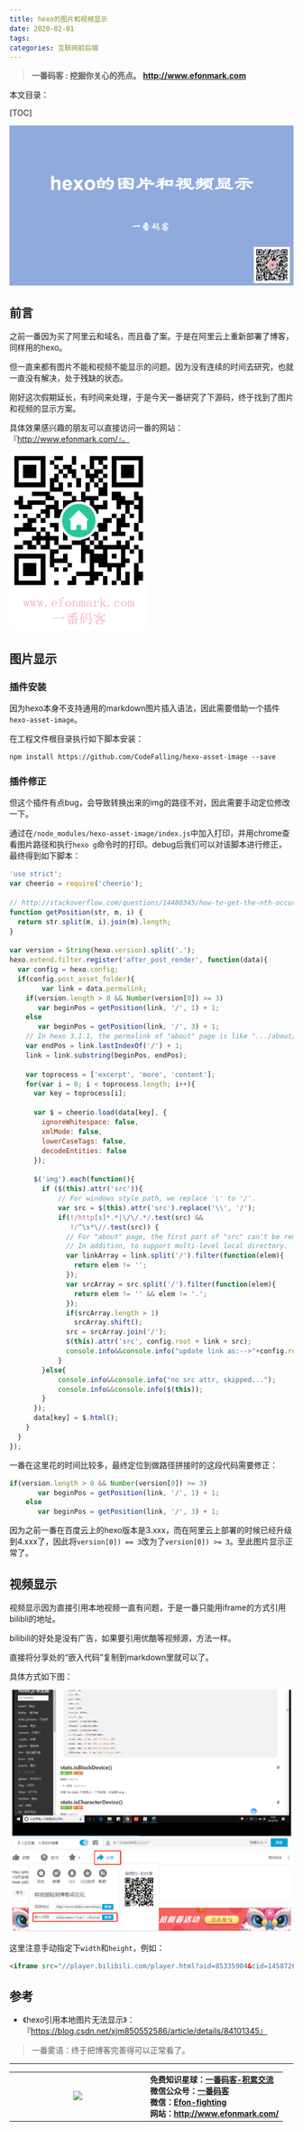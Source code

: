 ```yaml
---
title: hexo的图片和视频显示
date: 2020-02-01
tags: 
categories: 互联网前后端
---
```


> **一番码客 : 挖掘你关心的亮点。**
> **http://www.efonmark.com**

本文目录：

[TOC]

![image-20200201225035376](2020-02-01-hexo的图片和视频显示/image-20200201225035376.png)

<!--more-->

## 前言

之前一番因为买了阿里云和域名，而且备了案。于是在阿里云上重新部署了博客，同样用的hexo。

但一直来都有图片不能和视频不能显示的问题。因为没有连续的时间去研究，也就一直没有解决，处于残缺的状态。

刚好这次假期延长，有时间来处理，于是今天一番研究了下源码，终于找到了图片和视频的显示方案。

具体效果感兴趣的朋友可以直接访问一番的网站：『http://www.efonmark.com/』。

![image-20200201232125346](2020-02-01-hexo的图片和视频显示/image-20200201232125346.png)

## 图片显示

### 插件安装

因为hexo本身不支持通用的markdown图片插入语法，因此需要借助一个插件`hexo-asset-image`。

在工程文件根目录执行如下脚本安装：

```shell
npm install https://github.com/CodeFalling/hexo-asset-image --save
```

### 插件修正

但这个插件有点bug，会导致转换出来的img的路径不对，因此需要手动定位修改一下。

通过在`/node_modules/hexo-asset-image/index.js`中加入打印，并用chrome查看图片路径和执行`hexo g`命令时的打印。debug后我们可以对该脚本进行修正，最终得到如下脚本：

```js
'use strict';
var cheerio = require('cheerio');

// http://stackoverflow.com/questions/14480345/how-to-get-the-nth-occurrence-in-a-string
function getPosition(str, m, i) {
  return str.split(m, i).join(m).length;
}

var version = String(hexo.version).split('.');
hexo.extend.filter.register('after_post_render', function(data){
  var config = hexo.config;
  if(config.post_asset_folder){
    	var link = data.permalink;
	if(version.length > 0 && Number(version[0]) >= 3)
	   var beginPos = getPosition(link, '/', 1) + 1;
	else
	   var beginPos = getPosition(link, '/', 3) + 1;
	// In hexo 3.1.1, the permalink of "about" page is like ".../about/index.html".
	var endPos = link.lastIndexOf('/') + 1;
    link = link.substring(beginPos, endPos);

    var toprocess = ['excerpt', 'more', 'content'];
    for(var i = 0; i < toprocess.length; i++){
      var key = toprocess[i];
 
      var $ = cheerio.load(data[key], {
        ignoreWhitespace: false,
        xmlMode: false,
        lowerCaseTags: false,
        decodeEntities: false
      });

      $('img').each(function(){
		if ($(this).attr('src')){
			// For windows style path, we replace '\' to '/'.
			var src = $(this).attr('src').replace('\\', '/');
			if(!/http[s]*.*|\/\/.*/.test(src) &&
			   !/^\s*\//.test(src)) {
			  // For "about" page, the first part of "src" can't be removed.
			  // In addition, to support multi-level local directory.
			  var linkArray = link.split('/').filter(function(elem){
				return elem != '';
			  });
			  var srcArray = src.split('/').filter(function(elem){
				return elem != '' && elem != '.';
			  });
			  if(srcArray.length > 1)
				srcArray.shift();
			  src = srcArray.join('/');
			  $(this).attr('src', config.root + link + src);
			  console.info&&console.info("update link as:-->"+config.root + link + src);
			}
		}else{
			console.info&&console.info("no src attr, skipped...");
			console.info&&console.info($(this));
		}
      });
      data[key] = $.html();
    }
  }
});
```

一番在这里花的时间比较多，最终定位到做路径拼接时的这段代码需要修正：

```js
if(version.length > 0 && Number(version[0]) >= 3)
	   var beginPos = getPosition(link, '/', 1) + 1;
	else
	   var beginPos = getPosition(link, '/', 3) + 1;
```

因为之前一番在百度云上的hexo版本是3.xxx，而在阿里云上部署的时候已经升级到4.xxx了，因此将`version[0]) == 3`改为了`version[0]) >= 3`。至此图片显示正常了。

## 视频显示

视频显示因为直接引用本地视频一直有问题，于是一番只能用iframe的方式引用bilibli的地址。

bilibili的好处是没有广告，如果要引用优酷等视频源，方法一样。

直接将分享处的“嵌入代码”复制到markdown里就可以了。

具体方式如下图：

![image-20200201224756529](2020-02-01-hexo的图片和视频显示/image-20200201224756529.png)

这里注意手动指定下`width`和`height`，例如：

```html
<iframe src="//player.bilibili.com/player.html?aid=85335904&cid=145872634&page=1" scrolling="no" border="0" frameborder="no" framespacing="0" allowfullscreen="true" width=100% height=480> </iframe>
```

## 参考

* 《hexo引用本地图片无法显示》：『https://blog.csdn.net/xjm850552586/article/details/84101345』

> 一番雾语：终于把博客完善得可以正常看了。

-------
<table>
<tr>
<td ><center><img src="http://www.efonmark.com/efonmark-blog/readme/guanzhu_1.jpg" width=40%></center></td>
<td width="50%" align=left><b>
    免费知识星球：<a href="http://www.efonmark.com/efonmark-blog/readme/zhishixingqiu1.png">一番码客-积累交流</a><br>
    微信公众号：<a href="http://www.efonmark.com/efonmark-blog/readme/guanzhu_1.jpg">一番码客</a><br>
    微信：<a href="http://www.efonmark.com/efonmark-blog/readme/weixin.jpg">Efon-fighting</a><br>
    网站：<a href="http://www.efonmark.com/">http://www.efonmark.com/</a><br></b></td>
</tr>
</table>